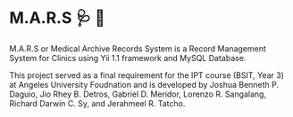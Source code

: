 # M.A.R.S 🩺 📄
M.A.R.S or Medical Archive Records System is a Record Management System for Clinics using Yii 1.1 framework and MySQL Database. 

This project served as a final requirement for the IPT course (BSIT, Year 3) at Angeles University Foudnation and is developed by Joshua Benneth P. Daguio, Jio Rhey B. Detros, Gabriel D. Meridor, Lorenzo R. Sangalang, Richard Darwin C. Sy, and Jerahmeel R. Tatcho. 

